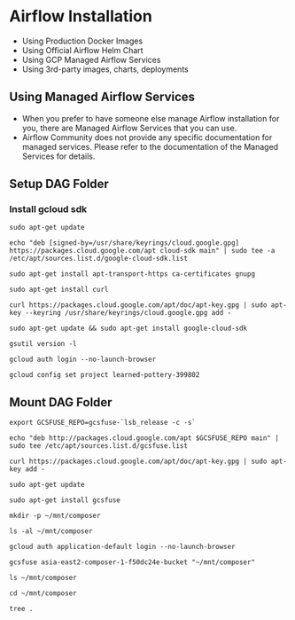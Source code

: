 # Airflow Installation
- Using Production Docker Images
- Using Official Airflow Helm Chart
- Using GCP Managed Airflow Services
- Using 3rd-party images, charts, deployments

## Using Managed Airflow Services
- When you prefer to have someone else manage Airflow installation for you, there are Managed Airflow Services that you can use.
- Airflow Community does not provide any specific documentation for managed services. Please refer to the documentation of the Managed Services for details.

## Setup DAG Folder
### Install gcloud sdk
```
sudo apt-get update
```

```
echo "deb [signed-by=/usr/share/keyrings/cloud.google.gpg] https://packages.cloud.google.com/apt cloud-sdk main" | sudo tee -a /etc/apt/sources.list.d/google-cloud-sdk.list
```

```
sudo apt-get install apt-transport-https ca-certificates gnupg
```

```
sudo apt-get install curl
```

```
curl https://packages.cloud.google.com/apt/doc/apt-key.gpg | sudo apt-key --keyring /usr/share/keyrings/cloud.google.gpg add -
```

```
sudo apt-get update && sudo apt-get install google-cloud-sdk
```

```
gsutil version -l
```

```
gcloud auth login --no-launch-browser
```

```
gcloud config set project learned-pottery-399802
```

## Mount DAG Folder
```
export GCSFUSE_REPO=gcsfuse-`lsb_release -c -s` 
```

```
echo "deb http://packages.cloud.google.com/apt $GCSFUSE_REPO main" | sudo tee /etc/apt/sources.list.d/gcsfuse.list
```

```
curl https://packages.cloud.google.com/apt/doc/apt-key.gpg | sudo apt-key add -
```

```
sudo apt-get update
```

```
sudo apt-get install gcsfuse
```

```
mkdir -p ~/mnt/composer
```

```
ls -al ~/mnt/composer
```

```
gcloud auth application-default login --no-launch-browser
```

```
gcsfuse asia-east2-composer-1-f50dc24e-bucket "~/mnt/composer"
```

```
ls ~/mnt/composer
```

```
cd ~/mnt/composer
```

```
tree .
```

